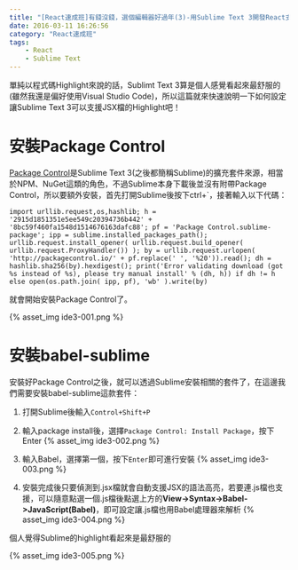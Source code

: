 ```yaml
---
title: "[React速成班]有錢沒錢，選個編輯器好過年(3)-用Sublime Text 3開發React支援Highlight"
date: 2016-03-11 16:26:56
category: "React速成班"
tags:
    - React
    - Sublime Text
---
```


單純以程式碼Highlight來說的話，Sublimt Text 3算是個人感覺看起來最舒服的(雖然我還是偏好使用Visual Studio Code)，所以這篇就來快速說明一下如何設定讓Sublime Text 3可以支援JSX檔的Highlight吧！

<!-- more -->

# 安裝Package Control

[Package Control](https://packagecontrol.io/)是Sublime Text 3(之後都簡稱Sublime)的擴充套件來源，相當於NPM、NuGet這類的角色，不過Sublime本身下載後並沒有附帶Package Control，所以要額外安裝，首先打開Sublime後按下ctrl+`，接著輸入以下代碼：

```
import urllib.request,os,hashlib; h = '2915d1851351e5ee549c20394736b442' + '8bc59f460fa1548d1514676163dafc88'; pf = 'Package Control.sublime-package'; ipp = sublime.installed_packages_path(); urllib.request.install_opener( urllib.request.build_opener( urllib.request.ProxyHandler()) ); by = urllib.request.urlopen( 'http://packagecontrol.io/' + pf.replace(' ', '%20')).read(); dh = hashlib.sha256(by).hexdigest(); print('Error validating download (got %s instead of %s), please try manual install' % (dh, h)) if dh != h else open(os.path.join( ipp, pf), 'wb' ).write(by)
```

就會開始安裝Package Control了。

{% asset_img ide3-001.png %}

# 安裝babel-sublime

安裝好Package Control之後，就可以透過Sublime安裝相關的套件了，在這邊我們需要安裝babel-sublime這款套件：

1. 打開Sublime後輸入`Control+Shift+P`

2. 輸入package install後，選擇`Package Control: Install Package`，按下Enter
    {% asset_img ide3-002.png %}

3. 輸入Babel，選擇第一個，按下`Enter`即可進行安裝
    {% asset_img ide3-003.png %}

4. 安裝完成後只要偵測到.jsx檔就會自動支援JSX的語法高亮，若要連.js檔也支援，可以隨意點選一個.js檔後點選上方的**View->Syntax->Babel->JavaScript(Babel)**，即可設定讓.js檔也用Babel處理器來解析
    {% asset_img ide3-004.png %}

個人覺得Sublime的highlight看起來是最舒服的

{% asset_img ide3-005.png %}